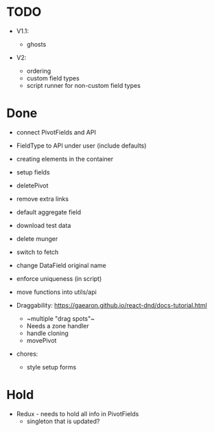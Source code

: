 # TODO

- V1.1:
  - ghosts

- V2:
  - ordering
  - custom field types
  - script runner for non-custom field types


# Done
- connect PivotFields and API
- FieldType to API under user (include defaults)
- creating elements in the container
- setup fields
- deletePivot

- remove extra links
- default aggregate field
- download test data
- delete munger

- switch to fetch
- change DataField original name
- enforce uniqueness (in script)
- move functions into utils/api

- Draggability: https://gaearon.github.io/react-dnd/docs-tutorial.html
  - ~multiple "drag spots"~
  - Needs a zone handler
  - handle cloning
  - movePivot

- chores:
  - style setup forms

# Hold
- Redux - needs to hold all info in PivotFields
  - singleton that is updated?
